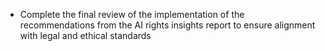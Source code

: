 - Complete the final review of the implementation of the recommendations from the AI rights insights report to ensure alignment with legal and ethical standards